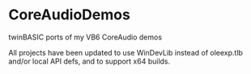 # CoreAudioDemos
twinBASIC ports of my VB6 CoreAudio demos

All projects have been updated to use WinDevLib instead of oleexp.tlb and/or local API defs, and to support x64 builds.
